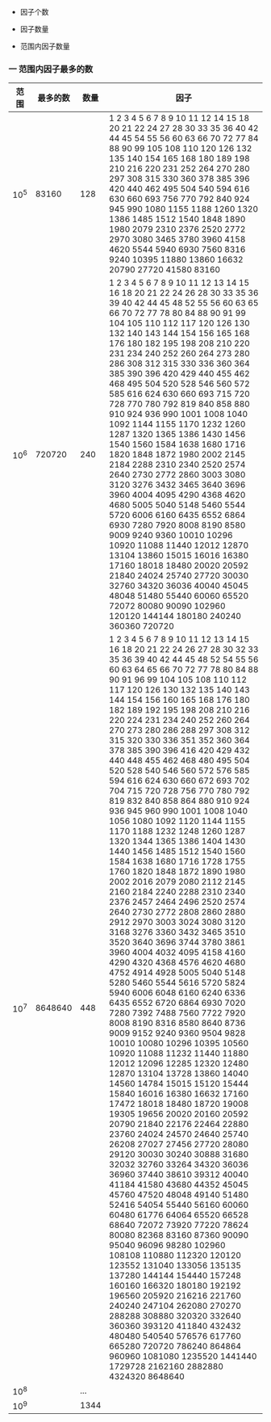 - 因子个数
- 因子数量

- 范围内因子数量



### 一 范围内因子最多的数

| 范围    | 最多的数 | 数量 | 因子                                                         |
| ------- | -------- | ---- | ------------------------------------------------------------ |
| $10^ 5$ | 83160    | 128  | 1 2 3 4 5 6 7 8 9 10 11 12 14 15 18 20 21 22 24 27 28 30 33 35 36 40 42 44 45 54 55 56 60 63 66 70 72 77 84 88 90 99 105 108 110 120 126 132 135 140 154 165 168 180 189 198 210 216 220 231 252 264 270 280 297 308 315 330 360 378 385 396 420 440 462 495 504 540 594 616 630 660 693 756 770 792 840 924 945 990 1080 1155 1188 1260 1320 1386 1485 1512 1540 1848 1890 1980 2079 2310 2376 2520 2772 2970 3080 3465 3780 3960 4158 4620 5544 5940 6930 7560 8316 9240 10395 11880 13860 16632 20790 27720 41580 83160 |
| $10^6$  | 720720   | 240  | 1 2 3 4 5 6 7 8 9 10 11 12 13 14 15 16 18 20 21 22 24 26 28 30 33 35 36 39 40 42 44 45 48 52 55 56 60 63 65 66 70 72 77 78 80 84 88 90 91 99 104 105 110 112 117 120 126 130 132 140 143 144 154 156 165 168 176 180 182 195 198 208 210 220 231 234 240 252 260 264 273 280 286 308 312 315 330 336 360 364 385 390 396 420 429 440 455 462 468 495 504 520 528 546 560 572 585 616 624 630 660 693 715 720 728 770 780 792 819 840 858 880 910 924 936 990 1001 1008 1040 1092 1144 1155 1170 1232 1260 1287 1320 1365 1386 1430 1456 1540 1560 1584 1638 1680 1716 1820 1848 1872 1980 2002 2145 2184 2288 2310 2340 2520 2574 2640 2730 2772 2860 3003 3080 3120 3276 3432 3465 3640 3696 3960 4004 4095 4290 4368 4620 4680 5005 5040 5148 5460 5544 5720 6006 6160 6435 6552 6864 6930 7280 7920 8008 8190 8580 9009 9240 9360 10010 10296 10920 11088 11440 12012 12870 13104 13860 15015 16016 16380 17160 18018 18480 20020 20592 21840 24024 25740 27720 30030 32760 34320 36036 40040 45045 48048 51480 55440 60060 65520 72072 80080 90090 102960 120120 144144 180180 240240 360360 720720 |
| $10^7$  | 8648640  | 448  | 1 2 3 4 5 6 7 8 9 10 11 12 13 14 15 16 18 20 21 22 24 26 27 28 30 32 33 35 36 39 40 42 44 45 48 52 54 55 56 60 63 64 65 66 70 72 77 78 80 84 88 90 91 96 99 104 105 108 110 112 117 120 126 130 132 135 140 143 144 154 156 160 165 168 176 180 182 189 192 195 198 208 210 216 220 224 231 234 240 252 260 264 270 273 280 286 288 297 308 312 315 320 330 336 351 352 360 364 378 385 390 396 416 420 429 432 440 448 455 462 468 480 495 504 520 528 540 546 560 572 576 585 594 616 624 630 660 672 693 702 704 715 720 728 756 770 780 792 819 832 840 858 864 880 910 924 936 945 960 990 1001 1008 1040 1056 1080 1092 1120 1144 1155 1170 1188 1232 1248 1260 1287 1320 1344 1365 1386 1404 1430 1440 1456 1485 1512 1540 1560 1584 1638 1680 1716 1728 1755 1760 1820 1848 1872 1890 1980 2002 2016 2079 2080 2112 2145 2160 2184 2240 2288 2310 2340 2376 2457 2464 2496 2520 2574 2640 2730 2772 2808 2860 2880 2912 2970 3003 3024 3080 3120 3168 3276 3360 3432 3465 3510 3520 3640 3696 3744 3780 3861 3960 4004 4032 4095 4158 4160 4290 4320 4368 4576 4620 4680 4752 4914 4928 5005 5040 5148 5280 5460 5544 5616 5720 5824 5940 6006 6048 6160 6240 6336 6435 6552 6720 6864 6930 7020 7280 7392 7488 7560 7722 7920 8008 8190 8316 8580 8640 8736 9009 9152 9240 9360 9504 9828 10010 10080 10296 10395 10560 10920 11088 11232 11440 11880 12012 12096 12285 12320 12480 12870 13104 13728 13860 14040 14560 14784 15015 15120 15444 15840 16016 16380 16632 17160 17472 18018 18480 18720 19008 19305 19656 20020 20160 20592 20790 21840 22176 22464 22880 23760 24024 24570 24640 25740 26208 27027 27456 27720 28080 29120 30030 30240 30888 31680 32032 32760 33264 34320 36036 36960 37440 38610 39312 40040 41184 41580 43680 44352 45045 45760 47520 48048 49140 51480 52416 54054 55440 56160 60060 60480 61776 64064 65520 66528 68640 72072 73920 77220 78624 80080 82368 83160 87360 90090 95040 96096 98280 102960 108108 110880 112320 120120 123552 131040 133056 135135 137280 144144 154440 157248 160160 166320 180180 192192 196560 205920 216216 221760 240240 247104 262080 270270 288288 308880 320320 332640 360360 393120 411840 432432 480480 540540 576576 617760 665280 720720 786240 864864 960960 1081080 1235520 1441440 1729728 2162160 2882880 4324320 8648640 |
| $10^8$  |          | ...  |                                                              |
| $10^9$  |          | 1344 |                                                              |